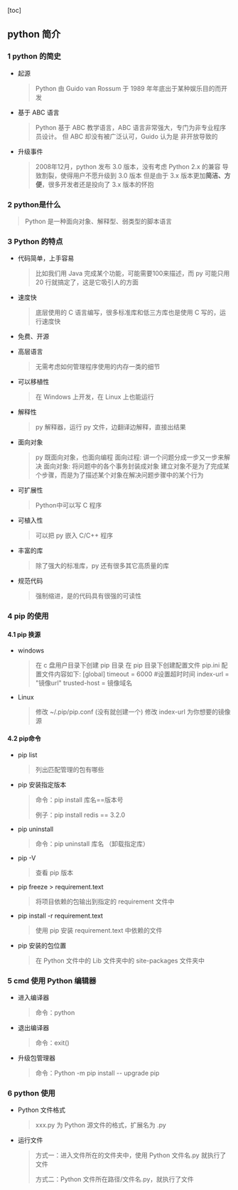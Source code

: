 [toc]

## python 简介

### 1 python 的简史

* 起源

    > Python 由 Guido van Rossum 于 1989 年年底出于某种娱乐目的而开发

* 基于 ABC 语言

    > Python 基于 ABC 教学语言，ABC 语言非常强大，专门为非专业程序员设计。
    > 但 ABC 却没有被广泛认可，Guido 认为是 非开放导致的

* 升级事件

    > 2008年12月，python 发布 3.0 版本，没有考虑 Python 2.x 的兼容
    > 导致割裂，使得用户不愿升级到 3.0 版本
    > 但是由于 3.x 版本更加**简洁、方便**，很多开发者还是投向了 3.x 版本的怀抱

### 2 python是什么

> Python 是一种面向对象、解释型、弱类型的脚本语言

### 3 Python 的特点

* 代码简单，上手容易

    > 比如我们用 Java 完成某个功能，可能需要100来描述，而 py 可能只用 20 行就搞定了，这是它吸引人的方面

* 速度快

    > 底层使用的 C 语言编写，很多标准库和低三方库也是使用 C 写的，运行速度快

* 免费、开源

* 高层语言

    > 无需考虑如何管理程序使用的内存一类的细节

* 可以移植性

    > 在 Windows 上开发，在 Linux 上也能运行

* 解释性

    > py 解释器，运行 py 文件，边翻译边解释，直接出结果

* 面向对象

    > py 既面向对象，也面向编程
    > 面向过程:
    > 讲一个问题分成一步又一步来解决
    > 面向对象:
    > 将问题中的各个事务封装成对象
    > 建立对象不是为了完成某个步骤，而是为了描述某个对象在解决问题步骤中的某个行为
    
* 可扩展性

    > Python中可以写 C 程序

* 可植入性

    > 可以把 py 嵌入 C/C++ 程序

* 丰富的库

    > 除了强大的标准库，py 还有很多其它高质量的库

* 规范代码

    > 强制缩进，是的代码具有很强的可读性

### 4 pip 的使用

#### 4.1 pip 换源

* windows

    > 在 c 盘用户目录下创建 pip 目录 
    > 在 pip 目录下创建配置文件 pip.ini
    > 配置文件内容如下:
    > [global]
    > timeout = 6000 #设置超时时间
    > index-url = "镜像url" 
    > trusted-host = 镜像域名

* Linux

    > 修改 ~/.pip/pip.conf (没有就创建一个)
    > 修改 index-url 为你想要的镜像源

#### 4.2 pip命令

* pip list 

  > 列出匹配管理的包有哪些

* pip 安装指定版本

    > 命令：pip install 库名==版本号
    >
    > 例子：pip install redis == 3.2.0

* pip uninstall  

    > 命令：pip uninstall 库名 （卸载指定库）

* pip -V

    > 查看 pip 版本

* pip freeze > requirement.text

    > 将项目依赖的包输出到指定的 requirement 文件中

* pip install -r requirement.text

    > 使用 pip 安装 requirement.text 中依赖的文件

* pip 安装的包位置

    > 在  Python 文件中的 Lib 文件夹中的 site-packages 文件夹中

### 5 cmd 使用 Python 编辑器

* 进入编译器

  > 命令：python

* 退出编译器

  > 命令：exit()

* 升级包管理器

  > 命令：Python -m pip install -- upgrade pip

### 6 python 使用

* Python 文件格式

  > xxx.py 为  Python 源文件的格式，扩展名为 .py

* 运行文件

  > 方式一：进入文件所在的文件夹中，使用 Python 文件名.py 就执行了文件
  >
  > 方式二：Python 文件所在路径/文件名.py，就执行了文件

